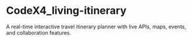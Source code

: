 # CodeX4_living-itinerary
A real-time interactive travel itinerary planner with live APIs, maps, events, and collaboration features.
